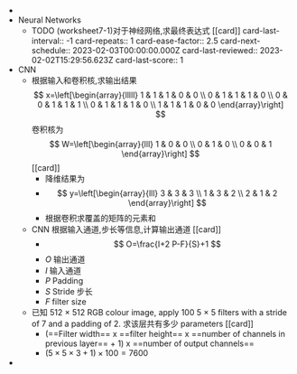 -
- Neural Networks
	- TODO  (worksheet7-1)对于神经网络,求最终表达式 [[card]]
	  card-last-interval:: -1
	  card-repeats:: 1
	  card-ease-factor:: 2.5
	  card-next-schedule:: 2023-02-03T00:00:00.000Z
	  card-last-reviewed:: 2023-02-02T15:29:56.623Z
	  card-last-score:: 1
- CNN
	- 根据输入和卷积核,求输出结果 
	  $$
	  x=\left[\begin{array}{lllll}
	  1 & 1 & 1 & 0 & 0 \\
	  0 & 1 & 1 & 1 & 0 \\
	  0 & 0 & 1 & 1 & 1 \\
	  0 & 1 & 1 & 1 & 0 \\
	  1 & 1 & 1 & 0 & 0
	  \end{array}\right]
	  $$
	  卷积核为 
	  $$
	  W=\left[\begin{array}{lll}
	  1 & 0 & 0 \\
	  0 & 1 & 0 \\
	  0 & 0 & 1
	  \end{array}\right]
	  $$
	  [[card]]
		- 降维结果为
		- $$
		  y=\left[\begin{array}{lll}
		  3 & 3 & 3 \\
		  1 & 3 & 2 \\
		  2 & 1 & 2
		  \end{array}\right]
		  $$
		- 根据卷积求覆盖的矩阵的元素和
	- CNN 根据输入通道,步长等信息,计算输出通道 [[card]]
		- $$
		  O=\frac{I+2 P-F}{S}+1
		  $$
		- $O$ 输出通道
		- $I$ 输入通道
		- $P$ Padding
		- $S$ Stride 步长
		- $F$ filter size
	- 已知 512 × 512 RGB colour image, apply 100 5 × 5 filters with a stride of 7 and a padding of 2. 求该层共有多少 parameters [[card]]
		- (==Filter width== x ==filter height== x ==number of channels in previous layer== + 1) x ==number of output channels==
		- $(5 \times 5 \times 3 +1) \times 100 = 7600$
-
